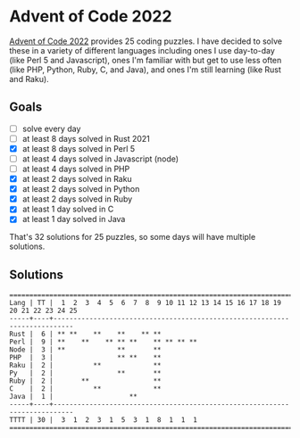 # Advent of Code 2022

[Advent of Code 2022](https://adventofcode.com/2022/) provides 25 coding
puzzles. I have decided to solve these in a variety of different languages
including ones I use day-to-day (like Perl 5 and Javascript), ones I'm
familiar with but get to use less often (like PHP, Python, Ruby, C, and Java),
and ones I'm still learning (like Rust and Raku).

## Goals

- [ ] solve every day
- [ ] at least 8 days solved in Rust 2021
- [x] at least 8 days solved in Perl 5
- [ ] at least 4 days solved in Javascript (node)
- [ ] at least 4 days solved in PHP
- [x] at least 2 days solved in Raku
- [x] at least 2 days solved in Python
- [x] at least 2 days solved in Ruby
- [x] at least 1 day solved in C
- [x] at least 1 day solved in Java

That's 32 solutions for 25 puzzles, so some days will have multiple solutions.

## Solutions

```text
======================================================================================
Lang | TT |  1  2  3  4  5  6  7  8  9 10 11 12 13 14 15 16 17 18 19 20 21 22 23 24 25
-----+----+---------------------------------------------------------------------------
Rust |  6 | ** **    **    **    ** **
Perl |  9 | **    **    ** ** **    ** ** ** **
Node |  3 | **             **       **
PHP  |  3 |                ** **    **
Raku |  2 |          **             **
Py   |  2 |                **       **
Ruby |  2 |       **                **
C    |  2 |          **             **
Java |  1 |                   **
-----+----+---------------------------------------------------------------------------
TTTT | 30 |  3  1  2  3  1  5  3  1  8  1  1  1
======================================================================================
```
